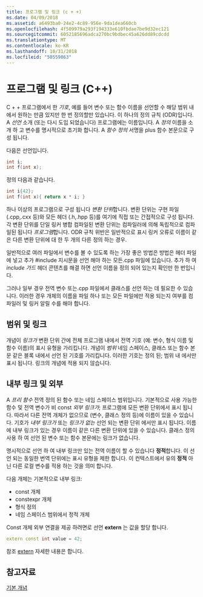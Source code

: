 ```yaml
---
title: 프로그램 및 링크 (c + +)
ms.date: 04/09/2018
ms.assetid: a6493ba0-24e2-4c89-956e-9da1dea660cb
ms.openlocfilehash: 4f509979a293f194333e610fbdae7be9d32ec121
ms.sourcegitcommit: 6052185696adca270bc9bdbec45a626dd89cdcdd
ms.translationtype: MT
ms.contentlocale: ko-KR
ms.lasthandoff: 10/31/2018
ms.locfileid: "50559863"
---
```

# <a name="program-and-linkage-c"></a>프로그램 및 링크 (C++)

C + + 프로그램에서 한 *기호*, 예를 들어 변수 또는 함수 이름을 선언할 수 해당 범위 내에서 원하는 만큼 있지만 한 번 정의할만 있습니다. 이 하나의 정의 규칙 (ODR)입니다. A *선언* 소개 (또는 다시 도입 되었습니다) 프로그램에는 이름입니다. A *정의* 이름을 소개 하 고 변수를 명시적으로 초기화 합니다. A *함수 정의* 서명을 plus 함수 본문으로 구성 됩니다.

다음은 선언입니다.

```cpp
int i;
int f(int x);
```

정의 다음과 같습니다.

```cpp
int i{42};
int f(int x){ return x * i; }
```

하나 이상의 프로그램으로 구성 됩니다 *변환 단위*합니다. 변환 단위는 구현 파일 (.cpp,.cxx 등)와 모든 헤더 (.h,.hpp 등)를 여기에 직접 또는 간접적으로 구성 됩니다. 각 변환 단위를 단일 링커 병합 컴파일된 변환 단위는 컴파일러에 의해 독립적으로 컴파일된 됩니다 *프로그램*합니다. ODR 규칙 위반은 일반적으로 표시 링커 오류로 이름이 같은 다른 변환 단위에 대 한 두 개의 다른 정의 하는 경우.

일반적으로 여러 파일에서 변수를 볼 수 있도록 하는 가장 좋은 방법은 방법은 헤더 파일에 넣고 추가 #include 지시문을 선언 해야 하는 모든.cpp 파일에 있습니다. 추가 하 여 *include 가드* 헤더 콘텐츠를 해결 하면 선언 이름을 정의 되어 있는지 확인만 한 번입니다.

그러나 일부 경우 전역 변수 또는.cpp 파일에서 클래스를 선언 하는 데 필요한 수 있습니다. 이러한 경우 개체의 이름을 파일 하나 또는 모든 파일에만 적용 되는지 여부를 컴파일러 및 링커 알릴 수를 해야 합니다.

## <a name="linkage-vs-scope"></a>범위 및 링크

개념이 *링크가* 변환 단위 간에 전체 프로그램 내에서 전역 기호 (예: 변수, 형식 이름 및 함수 이름)의 표시 유형을 가리킵니다. 개념이 *범위* 네임 스페이스, 클래스 또는 함수 본문 같은 블록 내에서 선언 된 기호를 가리킵니다. 이러한 기호는 정의 된; 범위 내 에서만 표시 됩니다. 링크의 개념에 적용 되지 않습니다.

## <a name="external-vs-internal-linkage"></a>내부 링크 및 외부

A *프리 함수* 전역 정의 된 함수 또는 네임 스페이스 범위입니다. 기본적으로 사용 가능한 함수 및 전역 변수가 비 const *외부 링크가*; 프로그램에 모든 변환 단위에서 표시 됩니다. 따라서 다른 전역 개체가 없으므로 (변수, 클래스 정의 등)에 이름이 있을 수 있습니다. 기호가 *내부 링크가* 또는 *링크가 없는* 선언 되는 변환 단위 에서만 표시 됩니다. 이름에 내부 링크가 있는 경우 이름이 같은 다른 변환 단위에 있을 수 있습니다. 클래스 정의 사용 하 여 선언 된 변수 또는 함수 본문에는 링크가 없습니다.

명시적으로 선언 하 여 내부 링크만 있는 전역 이름이 할 수 있습니다 **정적**합니다. 이 선언 되는 동일한 번역 단위에는 표시 유형을 제한 합니다. 이 컨텍스트에서 유의 **정적** 아닌 다른 로컬 변수를 적용 하는 것을 의미 합니다.

다음 개체는 기본적으로 내부 링크:
- const 개체
- constexpr 개체
- 형식 정의
- 네임 스페이스 범위에서 정적 개체

Const 개체 외부 연결을 제공 하려면로 선언 **extern** 는 값을 할당 합니다.

```cpp
extern const int value = 42;
```

참조 [extern](extern-cpp.md) 자세한 내용은 합니다.

## <a name="see-also"></a>참고자료

[기본 개념](../cpp/basic-concepts-cpp.md)